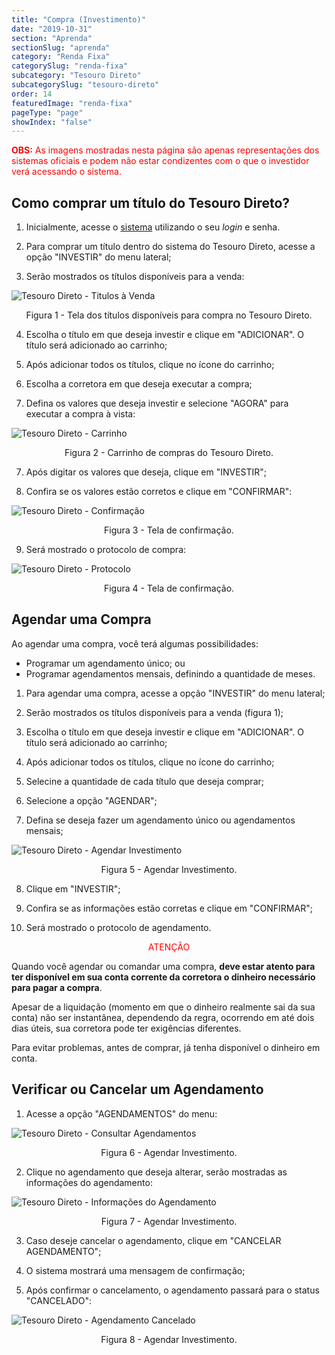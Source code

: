 ```yaml
---
title: "Compra (Investimento)"
date: "2019-10-31"
section: "Aprenda"
sectionSlug: "aprenda"
category: "Renda Fixa"
categorySlug: "renda-fixa"
subcategory: "Tesouro Direto"
subcategorySlug: "tesouro-direto"
order: 14
featuredImage: "renda-fixa"
pageType: "page"
showIndex: "false"
---
```


<p style="color:red"><strong>OBS:</strong> As imagens mostradas nesta página são apenas representações dos sistemas oficiais e podem não estar condizentes com o que o investidor verá acessando o sistema.</p>


## Como comprar um título do Tesouro Direto?

1. Inicialmente, acesse o [sistema](https://www.tesourodireto.com.br/) utilizando o seu *login* e senha.

2. Para comprar um título dentro do sistema do Tesouro Direto, acesse a opção "INVESTIR" do menu lateral;

3. Serão mostrados os títulos disponíveis para a venda:

![Tesouro Direto - Titulos à Venda](../img/comprar-td-001.jpg)

<p class="legenda" style="text-align:center">Figura 1 - Tela dos títulos disponíveis para compra no Tesouro Direto.</p>


4. Escolha o título em que deseja investir e clique em "ADICIONAR". O título será adicionado ao carrinho;

5. Após adicionar todos os títulos, clique no ícone do carrinho;

6. Escolha a corretora em que deseja executar a compra;

7. Defina os valores que deseja investir e selecione "AGORA" para executar a compra à vista:

![Tesouro Direto - Carrinho](../img/comprar-td-002.jpg)

<p class="legenda" style="text-align:center">Figura 2 - Carrinho de compras do Tesouro Direto.</p>

7. Após digitar os valores que deseja, clique em "INVESTIR";

8. Confira se os valores estão corretos e clique em "CONFIRMAR":

![Tesouro Direto - Confirmação](../img/comprar-td-003.jpg)

<p class="legenda" style="text-align:center">Figura 3 - Tela de confirmação.</p>

9. Será mostrado o protocolo de compra:

![Tesouro Direto - Protocolo](../img/comprar-td-004.jpg)

<p class="legenda" style="text-align:center">Figura 4 - Tela de confirmação.</p>

## Agendar uma Compra

Ao agendar uma compra, você terá algumas possibilidades:

 - Programar um agendamento único; ou
 - Programar agendamentos mensais, definindo a quantidade de meses.


1. Para agendar uma compra, acesse a opção "INVESTIR" do menu lateral;

2. Serão mostrados os títulos disponíveis para a venda (figura 1);

3. Escolha o título em que deseja investir e clique em "ADICIONAR". O título será adicionado ao carrinho;

4. Após adicionar todos os títulos, clique no ícone do carrinho;

5. Selecine a quantidade de cada título que deseja comprar;

6. Selecione a opção "AGENDAR";

7. Defina se deseja fazer um agendamento único ou agendamentos mensais;

![Tesouro Direto - Agendar Investimento](../img/comprar-td-005.jpg)

<p class="legenda" style="text-align:center">Figura 5 - Agendar Investimento.</p>

8. Clique em "INVESTIR";

9. Confira se as informações estão corretas e clique em "CONFIRMAR";

10. Será mostrado o protocolo de agendamento.

<div class="borderBox">

<p style="color:red; text-align:center">ATENÇÃO</p>

Quando você agendar ou comandar uma compra, **deve estar atento para ter disponível em sua conta corrente da corretora o dinheiro necessário para pagar a compra**.

Apesar de a liquidação (momento em que o dinheiro realmente sai da sua conta) não ser instantânea, dependendo da regra, ocorrendo em até dois dias úteis, sua corretora pode ter exigências diferentes.

Para evitar problemas, antes de comprar, já tenha disponível o dinheiro em conta.

</div>

## Verificar ou Cancelar um Agendamento

1. Acesse a opção "AGENDAMENTOS" do menu:

![Tesouro Direto - Consultar Agendamentos](../img/agendamento-td-001.jpg)

<p class="legenda" style="text-align:center">Figura 6 - Agendar Investimento.</p>

2. Clique no agendamento que deseja alterar, serão mostradas as informações do agendamento:

![Tesouro Direto - Informações do Agendamento](../img/agendamento-td-002.jpg)

<p class="legenda" style="text-align:center">Figura 7 - Agendar Investimento.</p>

3. Caso deseje cancelar o agendamento, clique em "CANCELAR AGENDAMENTO";

4. O sistema mostrará uma mensagem de confirmação;

5. Após confirmar o cancelamento, o agendamento passará para o status "CANCELADO":

![Tesouro Direto - Agendamento Cancelado](../img/agendamento-td-003.jpg)

<p class="legenda" style="text-align:center">Figura 8 - Agendar Investimento.</p>

